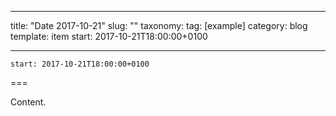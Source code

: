 
---
title: "Date 2017-10-21"
slug: ""
taxonomy:
tag: [example]
category: blog
template: item
start: 2017-10-21T18:00:00+0100

---

``start: 2017-10-21T18:00:00+0100``

===

Content.
